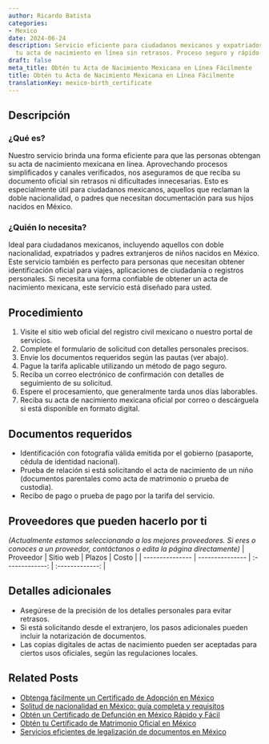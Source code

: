 ```yaml
---
author: Ricardo Batista
categories:
- Mexico
date: 2024-06-24
description: Servicio eficiente para ciudadanos mexicanos y expatriados. Consigue
  tu acta de nacimiento en línea sin retrasos. Proceso seguro y rápido.
draft: false
meta_title: Obtén tu Acta de Nacimiento Mexicana en Línea Fácilmente
title: Obtén tu Acta de Nacimiento Mexicana en Línea Fácilmente
translationKey: mexico-birth_certificate
---
```



## Descripción
### ¿Qué es?
Nuestro servicio brinda una forma eficiente para que las personas obtengan su acta de nacimiento mexicana en línea. Aprovechando procesos simplificados y canales verificados, nos aseguramos de que reciba su documento oficial sin retrasos ni dificultades innecesarias. Esto es especialmente útil para ciudadanos mexicanos, aquellos que reclaman la doble nacionalidad, o padres que necesitan documentación para sus hijos nacidos en México.

### ¿Quién lo necesita?
Ideal para ciudadanos mexicanos, incluyendo aquellos con doble nacionalidad, expatriados y padres extranjeros de niños nacidos en México. Este servicio también es perfecto para personas que necesitan obtener identificación oficial para viajes, aplicaciones de ciudadanía o registros personales. Si necesita una forma confiable de obtener un acta de nacimiento mexicana, este servicio está diseñado para usted.

## Procedimiento

1. Visite el sitio web oficial del registro civil mexicano o nuestro portal de servicios.
2. Complete el formulario de solicitud con detalles personales precisos.
3. Envíe los documentos requeridos según las pautas (ver abajo).
4. Pague la tarifa aplicable utilizando un método de pago seguro.
5. Reciba un correo electrónico de confirmación con detalles de seguimiento de su solicitud.
6. Espere el procesamiento, que generalmente tarda unos días laborables.
7. Reciba su acta de nacimiento mexicana oficial por correo o descárguela si está disponible en formato digital.

## Documentos requeridos

- Identificación con fotografía válida emitida por el gobierno (pasaporte, cédula de identidad nacional).
- Prueba de relación si está solicitando el acta de nacimiento de un niño (documentos parentales como acta de matrimonio o prueba de custodia).
- Recibo de pago o prueba de pago por la tarifa del servicio.

## Proveedores que pueden hacerlo por ti
_(Actualmente estamos seleccionando a los mejores proveedores. Si eres o conoces a un proveedor, contáctanos o edita la página directamente)_
| Proveedor       |     Sitio web     |     Plazos       |      Costo      |
| --------------- | --------------- |  :-------------: | :-------------: |

## Detalles adicionales

- Asegúrese de la precisión de los detalles personales para evitar retrasos.
- Si está solicitando desde el extranjero, los pasos adicionales pueden incluir la notarización de documentos.
- Las copias digitales de actas de nacimiento pueden ser aceptadas para ciertos usos oficiales, según las regulaciones locales.
## Related Posts

- [Obtenga fácilmente un Certificado de Adopción en México](https://tramitit.com/es/guides/mexico/solicitud_de_acta_de_adopción/)
- [Solitud de nacionalidad en México: guía completa y requisitos](https://tramitit.com/es/guides/mexico/solicitud_de_nacionalidad/)
- [Obtén un Certificado de Defunción en México Rápido y Fácil](https://tramitit.com/es/guides/mexico/acta_de_defunción/)
- [Obtén tu Certificado de Matrimonio Oficial en México](https://tramitit.com/es/guides/mexico/acta_de_matrimonio/)
- [Servicios eficientes de legalización de documentos en México](https://tramitit.com/es/guides/mexico/legalización_de_documentos/)